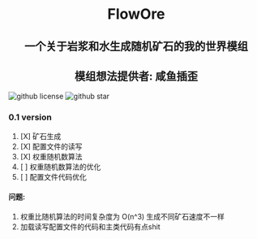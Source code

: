 # 
## 

<center>
<h1> FlowOre </h1>
<h2> 一个关于岩浆和水生成随机矿石的我的世界模组 </h2>
<h2> 模组想法提供者: 咸鱼插歪 </h2>
</center>

![github license](https://img.shields.io/badge/license-MIT-blue.svg)
![github star](https://badgen.net/github/stars/YOM667/FlowOre)

### 0.1 version
1. [X] 矿石生成
2. [X] 配置文件的读写
3. [X] 权重随机数算法
4. [ ] 权重随机数算法的优化
5. [ ] 配置文件代码优化

#### 问题: 
1. 权重比随机算法的时间复杂度为 O(n^3) 生成不同矿石速度不一样
2. 加载读写配置文件的代码和主类代码有点shit

